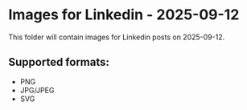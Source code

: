 # Images for Linkedin - 2025-09-12

This folder will contain images for Linkedin posts on 2025-09-12.

## Supported formats:
- PNG
- JPG/JPEG
- SVG
